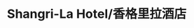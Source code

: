 ---
title: Shangri-La Hotel/香格里拉酒店
description: Tanjung Aru/丹绒亚路
resources:
    - src: DSCF3539_cover.JPG
      params:
          cover: true
---